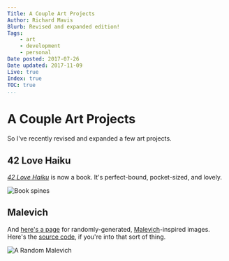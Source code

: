 ```yaml
---
Title: A Couple Art Projects
Author: Richard Mavis
Blurb: Revised and expanded edition!
Tags:
    - art
    - development
    - personal
Date posted: 2017-07-26
Date updated: 2017-11-09
Live: true
Index: true
TOC: true
...
```




# A Couple Art Projects


So I've recently revised and expanded a few art projects.


## 42 Love Haiku

_[42 Love Haiku][book]_ is now a book. It's perfect-bound, pocket-sized, and lovely.

<div class="img-block">
  <img class="blockimg" src="/images/a-couple-art-projects/42-Love-Haiku-spines.jpg" alt="Book spines" />
</div>



## Malevich

And [here's a page][mal] for randomly-generated, [Malevich][malevich]-inspired images. Here's the [source code][github], if you're into that sort of thing.

<div class="img-block">
  <img class="blockimg" src="/images/a-couple-art-projects/malevich.png" alt="A Random Malevich" />
</div>





[book]: https://42lovehaiku.com/
[mal]: /malevich
[malevich]: https://www.google.com/search?tbm=isch&q=russian%20suprematism&tbs=imgo:1
[github]: https://github.com/rmavis/Malevich.js
